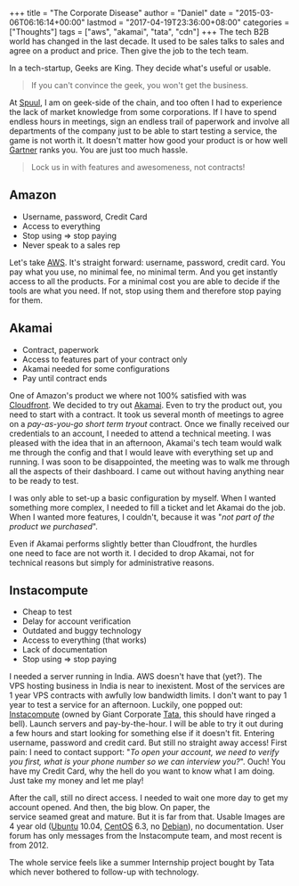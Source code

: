 +++
title = "The Corporate Disease"
author = "Daniel"
date = "2015-03-06T06:16:14+00:00"
lastmod = "2017-04-19T23:36:00+08:00"
categories = ["Thoughts"]
tags = ["aws", "akamai", "tata", "cdn"]
+++
The tech B2B world has changed in the last decade. It used to be sales talks to sales and agree on a product and price. Then give the job to the tech team.

In a tech-startup, Geeks are King. They decide what's useful or usable.

> If you can't convince the geek, you won't get the business.

At [Spuul](https://spuul.com), I am on geek-side of the chain, and too often I had to experience the lack of market knowledge from some corporations. If I have to spend endless hours in meetings, sign an endless trail of paperwork and involve all departments of the company just to be able to start testing a service, the game is not worth it. It doesn't matter how good your product is or how well [Gartner](http://www.gartner.com) ranks you. You are just too much hassle.

> Lock us in with features and awesomeness, not contracts!

## Amazon

  * Username, password, Credit Card
  * Access to everything
  * Stop using => stop paying
  * Never speak to a sales rep

Let's take [AWS](http://aws.amazon.com). It's straight forward: username, password, credit card. You pay what you use, no minimal fee, no minimal term. And you get instantly access to all the products. For a minimal cost you are able to decide if the tools are what you need. If not, stop using them and therefore stop paying for them.

## Akamai

  * Contract, paperwork
  * Access to features part of your contract only
  * Akamai needed for some configurations
  * Pay until contract ends

One of Amazon's product we where not 100% satisfied with was [Cloudfront](http://aws.amazon.com/cloudfront/). We decided to try out [Akamai](http://www.akamai.com). Even to try the product out, you need to start with a contract. It took us several month of meetings to agree on a _pay-as-you-go short term tryout_ contract. Once we finally received our credentials to an account, I needed to attend a technical meeting. I was pleased with the idea that in an afternoon, Akamai's tech team would walk me through the config and that I would leave with everything set up and running. I was soon to be disappointed, the meeting was to walk me through all the aspects of their dashboard. I came out without having anything near to be ready to test.

I was only able to set-up a basic configuration by myself. When I wanted something more complex, I needed to fill a ticket and let Akamai do the job. When I wanted more features, I couldn't, because it was "_not part of the product we purchased_".

Even if Akamai performs slightly better than Cloudfront, the hurdles one need to face are not worth it. I decided to drop Akamai, not for technical reasons but simply for administrative reasons.

## Instacompute

  * Cheap to test
  * Delay for account verification
  * Outdated and buggy technology
  * Access to everything (that works)
  * Lack of documentation
  * Stop using => stop paying

I needed a server running in India. AWS doesn't have that (yet?). The VPS hosting business in India is near to inexistent. Most of the services are 1 year VPS contracts with awfully low bandwidth limits. I don't want to pay 1 year to test a service for an afternoon. Luckily, one popped out: [Instacompute](http://www.instacompute.com/) (owned by Giant Corporate [Tata](http://www.tata.com), this should have ringed a bell). Launch servers and pay-by-the-hour. I will be able to try it out during a few hours and start looking for something else if it doesn't fit. Entering username, password and credit card. But still no straight away access! First pain: I need to contact support: "_To open your account, we need to verify you first, what is your phone number so we can interview you?_". Ouch! You have my Credit Card, why the hell do you want to know what I am doing. Just take my money and let me play!

After the call, still no direct access. I needed to wait one more day to get my account opened. And then, the big blow. On paper, the service seamed great and mature. But it is far from that. Usable Images are 4 year old ([Ubuntu](http://www.ubuntu.com) 10.04, [CentOS](http://www.centos.org) 6.3, no [Debian](http://www.debian.org)), no documentation. User forum has only messages from the Instacompute team, and most recent is from 2012.

The whole service feels like a summer Internship project bought by Tata which never bothered to follow-up with technology.
